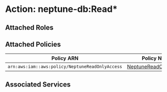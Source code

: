 # Action: neptune-db:Read*

## Attached Roles

## Attached Policies

| Policy ARN | Policy Name |
|------------|-------------|
| `arn:aws:iam::aws:policy/NeptuneReadOnlyAccess` | [NeptuneReadOnlyAccess](../policies.md#neptunereadonlyaccess) |

## Associated Services

